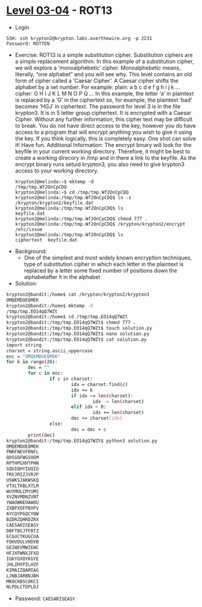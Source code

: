 # [Level 03-04](https://overthewire.org/wargames/krypton/krypton3.html) - ROT13

- Login
```
SSH: ssh krypton2@krypton.labs.overthewire.org -p 2231
Password: ROTTEN
```
- Exercise: ROT13 is a simple substitution cipher. Substitution ciphers are a simple replacement algorithm. In this example of a substitution cipher, we will explore a ‘monoalphebetic’ cipher. Monoalphebetic means, literally, “one alphabet” and you will see why.
This level contains an old form of cipher called a ‘Caesar Cipher’. A Caesar cipher shifts the alphabet by a set number. For example:
plain:  a b c d e f g h i j k ...
cipher: G H I J K L M N O P Q ...
In this example, the letter ‘a’ in plaintext is replaced by a ‘G’ in the ciphertext so, for example, the plaintext ‘bad’ becomes ‘HGJ’ in ciphertext. The password for level 3 is in the file krypton3. It is in 5 letter group ciphertext. It is encrypted with a Caesar Cipher. Without any further information, this cipher text may be difficult to break. You do not have direct access to the key, however you do have access to a program that will encrypt anything you wish to give it using the key. If you think logically, this is completely easy.
One shot can solve it!
Have fun.
Additional Information: The encrypt binary will look for the keyfile in your current working directory. Therefore, it might be best to create a working direcory in /tmp and in there a link to the keyfile. As the encrypt binary runs setuid krypton3, you also need to give krypton3 access to your working directory.
  ```
  krypton2@melinda:~$ mktemp -d
  /tmp/tmp.Wf2OnCpCDQ
  krypton2@melinda:~$ cd /tmp/tmp.Wf2OnCpCDQ
  krypton2@melinda:/tmp/tmp.Wf2OnCpCDQ$ ln -s /krypton/krypton2/keyfile.dat
  krypton2@melinda:/tmp/tmp.Wf2OnCpCDQ$ ls
  keyfile.dat
  krypton2@melinda:/tmp/tmp.Wf2OnCpCDQ$ chmod 777 .
  krypton2@melinda:/tmp/tmp.Wf2OnCpCDQ$ /krypton/krypton2/encrypt /etc/issue
  krypton2@melinda:/tmp/tmp.Wf2OnCpCDQ$ ls
  ciphertext  keyfile.dat
  ```
- Background:
  - One of the simplest and most widely known encryption techniques, type of substitution cipher in which each letter in the plaintext is replaced by a letter some fixed number of positions down the alphabetafter it in the alphabet
- Solution:
```bash
krypton2@bandit:/home$ cat /krypton/krypton2/krypton3
OMQEMDUEQMEK
krypton2@bandit:/home$ mktemp -d
/tmp/tmp.EO14qQ7WZt
krypton2@bandit:/home$ cd /tmp/tmp.EO14qQ7WZt
krypton2@bandit:/tmp/tmp.EO14qQ7WZt$ chmod 777 .
krypton2@bandit:/tmp/tmp.EO14qQ7WZt$ touch solution.py
krypton2@bandit:/tmp/tmp.EO14qQ7WZt$ nano solution.py
krypton2@bandit:/tmp/tmp.EO14qQ7WZt$ cat solution.py
import string
charset = string.ascii_uppercase
enc = "OMQEMDUEQMEK"
for k in range(26):
        dec = ""
        for c in enc:
                if c in charset:
                        idx = charset.find(c)
                        idx += k
                        if idx >= len(charset):
                                idx -= len(charset)
                        elif idx < 0:
                                idx += len(charset)
                        dec += charset[idx]
                else:
                        dec = dec + c
        print(dec)
krypton2@bandit:/tmp/tmp.EO14qQ7WZt$ python3 solution.py
OMQEMDUEQMEK
PNRFNEVFRNFL
QOSGOFWGSOGM
RPTHPGXHTPHN
SQUIQHYIUQIO
TRVJRIZJVRJP
USWKSJAKWSKQ
VTXLTKBLXTLR
WUYMULCMYUMS
XVZNVMDNZVNT
YWAOWNEOAWOU
ZXBPXOFPBXPV
AYCQYPGQCYQW
BZDRZQHRDZRX
CAESARISEASY
DBFTBSJTFBTZ
ECGUCTKUGCUA
FDHVDULVHDVB
GEIWEVMWIEWC
HFJXFWNXJFXD
IGKYGXOYKGYE
JHLZHYPZLHZF
KIMAIZQAMIAG
LJNBJARBNJBH
MKOCKBSCOKCI
NLPDLCTDPLDJ
```
- Password: `CAESARISEASY`
